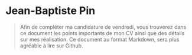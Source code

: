 Jean-Baptiste Pin
==

> Afin de compléter ma candidature de vendredi, vous trouverez dans ce document les points importants de mon CV ainsi que des détails sur mes réalisation. 
> Ce document au format Markdown, sera plus agréable à lire sur Github. 



